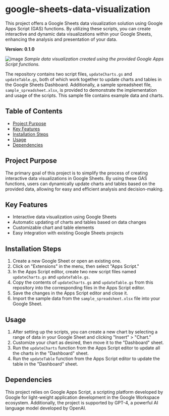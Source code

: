 # google-sheets-data-visualization
This project offers a Google Sheets data visualization solution using Google Apps Script (GAS) functions. By utilizing these scripts, you can create interactive and dynamic data visualizations within your Google Sheets, enhancing the analysis and presentation of your data.

**Version: 0.1.0**

![image](https://user-images.githubusercontent.com/98264095/231945108-cb43d055-275e-427b-9a4f-e1c7a43940d6.png)
*Sample data visualization created using the provided Google Apps Script functions.*

The repository contains two script files, `updateCharts.gs` and `updateTable.gs`, both of which work together to update charts and tables in the Google Sheets Dashboard. Additionally, a sample spreadsheet file, `sample_spreadsheet.xlsx`, is provided to demonstrate the implementation and usage of the scripts. This sample file contains example data and charts.

## Table of Contents

- [Project Purpose](#project-purpose)
- [Key Features](#key-features)
- [Installation Steps](#installation-steps)
- [Usage](#usage)
- [Dependencies](#dependencies)

## Project Purpose

The primary goal of this project is to simplify the process of creating interactive data visualizations in Google Sheets. By using these GAS functions, users can dynamically update charts and tables based on the provided data, allowing for easy and efficient analysis and decision-making.

## Key Features

- Interactive data visualization using Google Sheets
- Automatic updating of charts and tables based on data changes
- Customizable chart and table elements
- Easy integration with existing Google Sheets projects

## Installation Steps

1. Create a new Google Sheet or open an existing one.
2. Click on "Extensions" in the menu, then select "Apps Script."
3. In the Apps Script editor, create two new script files named `updateCharts.gs` and `updateTable.gs`.
4. Copy the contents of `updateCharts.gs` and `updateTable.gs` from this repository into the corresponding files in the Apps Script editor.
5. Save the changes in the Apps Script editor and close it.
6. Import the sample data from the `sample_spreadsheet.xlsx` file into your Google Sheet.

## Usage

1. After setting up the scripts, you can create a new chart by selecting a range of data in your Google Sheet and clicking "Insert" > "Chart."
2. Customize your chart as desired, then move it to the "Dashboard" sheet.
3. Run the `updateCharts` function from the Apps Script editor to update all the charts in the "Dashboard" sheet.
4. Run the `updateTable` function from the Apps Script editor to update the table in the "Dashboard" sheet.

## Dependencies

This project relies on Google Apps Script, a scripting platform developed by Google for light-weight application development in the Google Workspace ecosystem. Additionally, the project is supported by GPT-4, a powerful AI language model developed by OpenAI.





